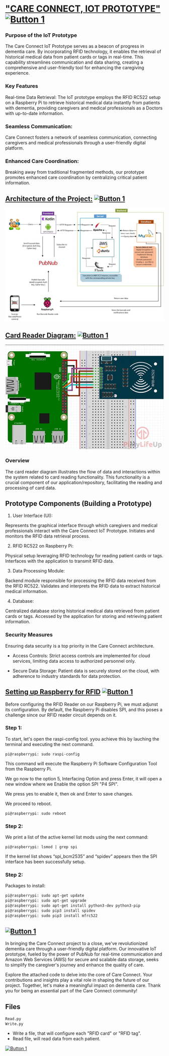 # <a href="#" class="button">"CARE CONNECT, IOT PROTOTYPE"</a> [![Button 1](https://img.shields.io/badge/%22CARE-CONNECT%22-purple.svg)](https://example.com/button1 "Tooltip Text") <a href="https://www.dkit.ie/" class="button"> </a>

### Purpose of the IoT Prototype
The Care Connect IoT Prototype serves as a beacon of progress in dementia care. 
By incorporating RFID technology, it enables the retrieval of historical medical data from patient 
cards or tags in real-time. This capability streamlines communication and data sharing, creating a 
comprehensive and user-friendly tool for enhancing the caregiving experience.

### Key Features
Real-time Data Retrieval: The IoT prototype employs the RFID RC522 setup on a Raspberry 
Pi to retrieve historical medical data instantly from patients with dementia, providing caregivers and medical 
professionals as a Doctors with up-to-date information.

### Seamless Communication:
Care Connect fosters a network of seamless communication, 
connecting caregivers and medical professionals through a user-friendly digital platform.

### Enhanced Care Coordination: 
Breaking away from traditional fragmented methods, our prototype promotes enhanced care 
coordination by centralizing critical patient information.

## <a href="#" class="button big">Architecture of the Project:</a> [![Button 1](https://img.shields.io/badge/%22Diagram_1%22-purple.svg)](https://example.com/button1 "Tooltip Text")

![Php, Html, Sql](https://raw.githubusercontent.com/Reilly00/Universal-Design-Project/main/IoT%20Development/arquitecture.jpg)


## <a href="#" class="button big">Card Reader Diagram:</a> [![Button 1](https://img.shields.io/badge/%22Diagram_2%22-purple.svg)](https://example.com/button1 "Tooltip Text")

![Php, Html, Sql](https://raw.githubusercontent.com/Reilly00/Universal-Design-Project/main/IoT%20Development/CardReaderDiagram.jpg)

### Overview
The card reader diagram illustrates the flow of data and interactions within the system 
related to card reading functionality. This functionality is a crucial component of our
application/repository, facilitating the reading and processing of card data.


## Prototype Components (Building a Prototype)
1. User Interface (UI):

Represents the graphical interface through which caregivers and medical professionals interact with the Care Connect IoT Prototype.
Initiates and monitors the RFID data retrieval process.

2. RFID RC522 on Raspberry Pi:

Physical setup leveraging RFID technology for reading patient cards or tags.
Interfaces with the application to transmit RFID data.

3. Data Processing Module:

Backend module responsible for processing the RFID data received from the RFID RC522.
Validates and interprets the RFID data to extract historical medical information.

4. Database:

Centralized database storing historical medical data retrieved from patient cards or tags.
Accessed by the application for storing and retrieving patient information.

### Security Measures

Ensuring data security is a top priority in the Care Connect architecture.

* Access Controls: Strict access controls are implemented for cloud services, 
limiting data access to authorized personnel only.

* Secure Data Storage: Patient data is securely stored on the cloud, 
with adherence to industry standards for data protection.


## <a href="#" class="button big">Setting up Raspberry for RFID</a> [![Button 1](https://img.shields.io/badge/%22Usage%22-red.svg)](https://example.com/button1 "Tooltip Text")

Before configuring the RFID Reader on our Raspberry Pi, we must adjunst its configuration. By default,
the Raspberry Pi disables SPI, and this poses a challenge since our RFID reader circuit depends on it.<br>

### Step 1: 
To start, let's open the raspi-config tool. yyou achieve this by lauching the terminal and executing
the next command.

```
pi@raspberrypi: sudo raspi-config
```
This command will execute the Raspberry Pi Software Configuration Tool from the Raspberry Pi.

We go now to the option 5, Interfacing Option and press Enter, it will open a new window 
where we Enable the option SPI "P4 SPI".

We press yes to enable it, then ok and Enter to save changes.

We proceed to reboot.

```
pi@raspberrypi: sudo reboot
```

### Step 2:

We print a list of the active kernel list mods using the next command:

```
pi@raspberrypi: lsmod | grep spi
```
If the kernel list shows “spi_bcm2535” and “spidev” appears then the SPI 
interface has been successfully setup.

### Step 2:

Packages to install:

```
pi@raspberrypi: sudo apt-get update
pi@raspberrypi: sudo apt-get upgrade
pi@raspberrypi: sudo apt-get install python3-dev python3-pip
pi@raspberrypi: sudo pip3 install spidev
pi@raspberrypi: sudo pip3 install mfrc522

```



## <a href="#" class="button big"></a> [![Button 1](https://img.shields.io/badge/%22Conclusion%22-blue.svg)](https://example.com/button1 "Tooltip Text")

In bringing the Care Connect project to a close, we've revolutionized dementia care 
through a user-friendly digital platform. Our innovative IoT prototype, 
fueled by the power of PubNub for real-time communication and Amazon Web Services 
(AWS) for secure and scalable data storage, seeks to simplify the caregiver's journey
and enhance the quality of care.

Explore the attached code to delve into the core of Care Connect. Your contributions and insights 
play a vital role in shaping the future of our project. Together, let's make a meaningful impact on dementia care. Thank you for being an essential part of the Care Connect community!

## Files

```
Read.py
Write.py 
```
* Write a file, that will configure each  "RFID card" or "RFID tag".
* Read file, will read data from each patient.


[![Button 1](https://img.shields.io/badge/Care-Connect%20-Purple.svg)](https://example.com/button1 "Tooltip Text")
